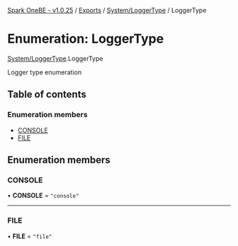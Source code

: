 [Spark OneBE - v1.0.25](../README.md) / [Exports](../modules.md) / [System/LoggerType](../modules/System_LoggerType.md) / LoggerType

# Enumeration: LoggerType

[System/LoggerType](../modules/System_LoggerType.md).LoggerType

Logger type enumeration

## Table of contents

### Enumeration members

- [CONSOLE](System_LoggerType.LoggerType.md#console)
- [FILE](System_LoggerType.LoggerType.md#file)

## Enumeration members

### CONSOLE

• **CONSOLE** = `"console"`

___

### FILE

• **FILE** = `"file"`
